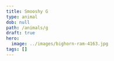 ```yaml
---
title: Smooshy G
type: animal
dob: null
path: /animals/g
draft: true
hero:
  image: ../images/bighorn-ram-4163.jpg
tags: []
---
```

